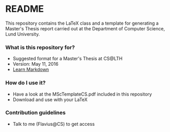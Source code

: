 # README #

This repository contains the LaTeX class and a template for generating a Master's Thesis report carried out at the Department of Computer Science, Lund University.

### What is this repository for? ###

* Suggested format for a Master's Thesis at CS@LTH
* Version: May 11, 2016
* [Learn Markdown](https://bitbucket.org/tutorials/markdowndemo)

### How do I use it? ###

* Have a look at the MScTemplateCS.pdf included in this repository
* Download and use with your LaTeX

### Contribution guidelines ###

* Talk to me (Flavius@CS) to get access